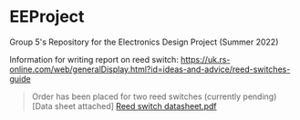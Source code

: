 # EEProject


Group 5's Repository for the Electronics Design Project (Summer 2022)




Information for writing report on reed switch: https://uk.rs-online.com/web/generalDisplay.html?id=ideas-and-advice/reed-switches-guide
> Order has been placed for two reed switches (currently pending)
> [Data sheet attached]
> [Reed switch datasheet.pdf](https://github.com/shekratul10/EEProject/files/8786346/Reed.switch.datasheet.pdf)
